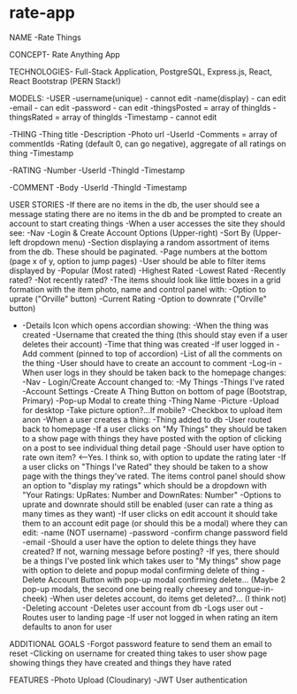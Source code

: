 # rate-app
NAME
-Rate Things

CONCEPT- Rate Anything App 

TECHNOLOGIES- Full-Stack Application, PostgreSQL, Express.js, React, React Bootstrap (PERN Stack!)

MODELS:
-USER
    -username(unique) - cannot edit
    -name(display) - can edit
    -email - can edit
    -password - can edit
    -thingsPosted = array of thingIds
    -thingsRated = array of thingIds
    -Timestamp - cannot edit

-THING
    -Thing title
    -Description
    -Photo url
    -UserId
    -Comments = array of commentIds
    -Rating (default 0, can go negative), aggregate of all ratings on thing
    -Timestamp

-RATING
    -Number
    -UserId
    -ThingId
    -Timestamp

-COMMENT
    -Body
    -UserId
    -ThingId
    -Timestamp

USER STORIES
-If there are no items in the db, the user should see a message stating there are no items in the db and be prompted to create an account to start creating things
-When a user accesses the site they should see: 
    -Nav
        -Login & Create Account Options (Upper-right)
        -Sort By (Upper-left dropdown menu)
    -Section displaying a random assortment of items from the db. These should be paginated.
        -Page numbers at the bottom (page x of y, option to jump pages)
    -User should be able to filter items displayed by
        -Popular (Most rated)
        -Highest Rated
        -Lowest Rated
        -Recently rated?
        -Not recently rated?
-The items should look like little boxes in a grid formation with the item photo, name and control panel with:
    -Option to uprate ("Orville" button)
    -Current Rating 
    -Option to downrate ("Orville" button)
-   -Details Icon which opens accordian showing:
        -When the thing was created
        -Username that created the thing (this should stay even if a user deletes their account)
        -Time that thing was created
        -If user logged in - Add comment (pinned to top of accordion)
        -List of all the comments on the thing
-User should have to create an account to comment
-Log-in 
    -When user logs in they should be taken back to the homepage changes:
        -Nav - Login/Create Account changed to:
            -My Things
            -Things I've rated
            -Account Settings
        -Create A Thing Button on bottom of page (Bootstrap, Primary)
            -Pop-up Modal to create thing
                -Thing Name
                -Picture
                    -Upload for desktop
                    -Take picture option?...If mobile?
                    -Checkbox to upload item anon
        -When a user creates a thing:
            -Thing added to db
            -User routed back to homepage
-If a user clicks on "My Things" they should be taken to a show page with things they have posted with the option of clicking on a post to see individual thing detail page
    -Should user have option to rate own item? <--Yes. I think so, with option to update the rating later
-If a user clicks on "Things I've Rated" they should be taken to a show page with the things they've rated. The items control panel should show an option to "display my ratings" which should be a dropdown with "Your Ratings: UpRates: Number and DownRates: Number"
    -Options to uprate and downrate should still be enabled (user can rate a thing as many times as they want)
-If user clicks on edit account it should take them to an account edit page (or should this be a modal) where they can edit:
    -name (NOT username)
    -password
    -confirm change password field
    -email
    -Should a user have the option to delete things they have created? If not, warning message before posting?
        -If yes, there should be a things I've posted link which takes user to "My things" show page with option to delete and popup modal confirming delete of thing
    -Delete Account Button with pop-up modal confirming delete... (Maybe 2 pop-up modals, the second one being really cheesey and tongue-in-cheek)
        -When user deletes account, do items get deleted?... (I think not)
        -Deleting account
            -Deletes user account from db
            -Logs user out
            -Routes user to landing page
        -If user not logged in when rating an item defaults to anon for user


ADDITIONAL GOALS
-Forgot password feature to send them an email to reset
-Clicking on username for created thing takes to user show page showing things they have created and things they have rated


FEATURES
-Photo Upload (Cloudinary)
-JWT User authentication

